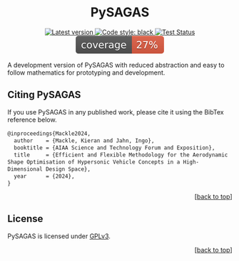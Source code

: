 <a name="readme-top"></a>

<h1 align="center">PySAGAS</h1>



<p align="center">
  <a href="https://pypi.org/project/hypysagas/">
    <img src="https://img.shields.io/pypi/v/hypysagas.svg?color=blue&style=plastic" alt="Latest version" width=95 height=20>
  </a>
  
  <a href="https://github.com/psf/black">
    <img alt="Code style: black" src="https://img.shields.io/badge/code%20style-black-000000.svg">
  </a>

  <a href="https://kieran-mackle.github.io/pysagas/pytest_report">
    <img src="https://github.com/kieran-mackle/pysagas/actions/workflows/tests.yml/badge.svg" alt="Test Status" >
  </a>

  <a href="https://kieran-mackle.github.io/pysagas/coverage">
    <img src="https://github.com/kieran-mackle/pysagas/raw/gh-pages/coverage.svg?raw=true" alt="Test Coverage" >
  </a>
  
</p>


A development version of PySAGAS with reduced abstraction and easy to follow mathematics for prototyping and development.


## Citing PySAGAS
If you use PySAGAS in any published work, please cite it using the BibTex reference below.

```text
@inproceedings{Mackle2024,
  author    = {Mackle, Kieran and Jahn, Ingo},
  booktitle = {AIAA Science and Technology Forum and Exposition},
  title     = {Efficient and Flexible Methodology for the Aerodynamic Shape Optimisation of Hypersonic Vehicle Concepts in a High-Dimensional Design Space},
  year      = {2024},
}
```

<p align="right">[<a href="#readme-top">back to top</a>]</p>


## License
PySAGAS is licensed under [GPLv3](COPYING).

<p align="right">[<a href="#readme-top">back to top</a>]</p>
